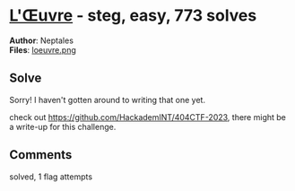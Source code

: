 [L'Œuvre](challenge_files/README.md) - steg, easy, 773 solves
===

**Author**: Neptales    
**Files**: [loeuvre.png](https://www.narthorn.com/ctf/404CTF-2023/challenge_files/St%C3%A9ganographie/L%27%C5%92uvre/loeuvre.png)

## Solve

Sorry! I haven't gotten around to writing that one yet.

check out https://github.com/HackademINT/404CTF-2023, there might be a write-up for this challenge.

## Comments

solved, 1 flag attempts